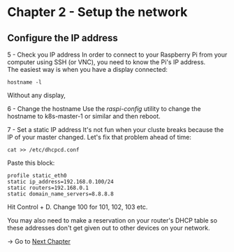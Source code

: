# Chapter 2 - Setup the network


## Configure the IP address

5 - Check you IP address
In order to connect to your Raspberry Pi from your computer using SSH (or VNC), you need to know the Pi's IP address.  
The easiest way is when you have a display connected:  
```
hostname -l
```

Without any display,

6 - Change the hostname
Use the _raspi-config_ utility to change the hostname to k8s-master-1 or similar and then reboot.

7 - Set a static IP address
It's not fun when your cluste breaks because the IP of your master changed. Let's fix that problem ahead of time:
```
cat >> /etc/dhcpcd.conf
```

Paste this block:
```
profile static_eth0
static ip_address=192.168.0.100/24
static routers=192.168.0.1
static domain_name_servers=8.8.8.8
```

Hit Control + D.
Change 100 for 101, 102, 103 etc.

You may also need to make a reservation on your router's DHCP table so these addresses don't get given out to other devices on your network.
   
   
-> Go to [Next Chapter](https://github.com/estelle-a/ServerlessConf2018-Workshop-OpenFaas/blob/master/03-Docker-Kubernetes-Installation.md)
